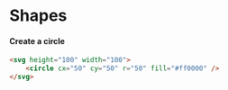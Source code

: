 # Shapes

#### Create a circle

```html
<svg height="100" width="100">
    <circle cx="50" cy="50" r="50" fill="#ff0000" />
</svg>
```
